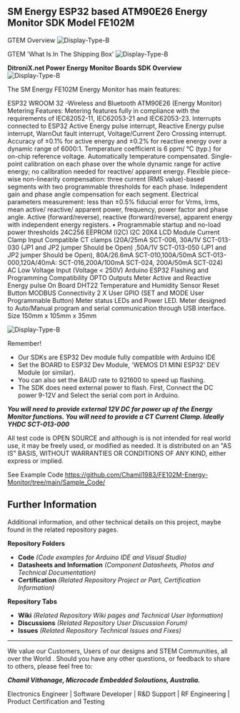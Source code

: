 ## SM Energy ESP32 based ATM90E26 Energy Monitor SDK Model FE102M


GTEM Overview
![Display-Type-B](https://github.com/Chamil1983/FE102M-Energy-Monitor/tree/main/Pictures/IMG_4226.jpg?raw=true)

GTEM 'What Is In The Shipping Box'
![Display-Type-B](https://ditronix.net/wp-content/uploads/2023/07/GTEM-ESP32-ATM90E26-In-The-Box-scaled.jpg?raw=true)

**DitroniX.net Power Energy Monitor Boards SDK Overview**
![Display-Type-B](https://ditronix.net/wp-content/uploads/2023/08/DitroniX.net-Power-Energy-Monitor-Boards-SDK-Overview-scaled.jpg?raw=true)


The SM Energy FE102M Energy Monitor has main features:

ESP32 WROOM 32 -Wireless and Bluetooth
ATM90E26 (Energy Monitor) Metering Features:
Metering features fully in compliance with the requirements of IEC62052-11, IEC62053-21 and IEC62053-23.
Interrupts connected to ESP32 Active Energy pulse interrupt, Reactive Energy pulse interrupt, WarnOut fault interrupt, Voltage/Current Zero Crossing interrupt.
Accuracy of ±0.1% for active energy and ±0.2% for reactive energy over a dynamic range of 6000:1.
Temperature coefficient is 6 ppm/ ℃ (typ.) for on-chip reference voltage. Automatically temperature compensated.
Single-point calibration on each phase over the whole dynamic range for active energy; no calibration needed for reactive/ apparent energy. 
Flexible piece-wise non-linearity compensation: three current (RMS value)-based segments with two programmable thresholds for each phase. Independent gain and phase angle compensation for each segment. 
Electrical parameters measurement: less than ±0.5% fiducial error for Vrms, Irms, mean active/ reactive/ apparent power, frequency, power factor and phase angle. 
Active (forward/reverse), reactive (forward/reverse), apparent energy with independent energy registers. • Programmable startup and no-load power thresholds
24C256 EEPROM (I2C)
I2C 20X4 LCD Module 
Current Clamp Input
Compatible CT clamps (20A/25mA SCT-006, 30A/1V SCT-013-030 (JP1 and JP2 jumper Should be Open) ,50A/1V SCT-013-050 (JP1 and JP2  jumper Should be Open), 80A/26.6mA SCT-010,100A/50mA SCT-013-000,120A/40mA: SCT-016,200A/100mA SCT-024, 200A/50mA SCT-024)
AC Low Voltage Input (Voltage < 250V)
Arduino ESP32 Flashing and Programming Compatibility
OPTO Outputs
Meter Active and Reactive Energy pulse
On Board DHT22 Temperature and Humidity Sensor
Reset Button
MODBUS Connectivity
2 X User GPIO (SET and MODE User Programmable Button)
Meter status LEDs and Power LED.
Meter designed to Auto/Manual program and serial communication through USB interface. 
Size 150mm x 105mm x 35mm
    
![Display-Type-B](https://ditronix.net/wp-content/uploads/2023/01/GTEM-ESP32-ATM90E26-Enery-Monitor-Connections.jpg?raw=true)    

Remember!
- Our SDKs are ESP32 Dev module fully compatible with Arduino IDE
- Set the BOARD to ESP32 Dev Module, 'WEMOS D1 MINI ESP32' DEV Module (or similar).
- You can also set the BAUD rate to 921600 to speed up flashing.
- The SDK does need external power to flash.  First, Connect the DC power 9-12V and Select the serial com port in Arduino.

***You will need to provide external 12V DC for power up of the Energy Monitor functions.*
*You will need to provide a CT Current Clamp.  Ideally YHDC SCT-013-000***

All test code is OPEN SOURCE and although is is not intended for real world use, it may be freely used, or modified as needed.  It is distributed on an "AS IS" BASIS, WITHOUT WARRANTIES OR CONDITIONS OF ANY KIND, either express or implied.

See Example Code https://github.com/Chamil1983/FE102M-Energy-Monitor/tree/main/Sample_Code/


## **Further Information**

Additional information, and other technical details on this project, maybe found in the related repository pages.

**Repository Folders**

 - **Code** *(Code examples for Arduino  IDE and Visual Studio)*
 -  **Datasheets and Information** *(Component Datasheets, Photos and Technical Documentation)*
 - **Certification** *(Related Repository Project or Part, Certification Information)*

**Repository Tabs**

 - **Wiki** *(Related Repository Wiki pages and Technical User Information)*
 - **Discussions** *(Related Repository User Discussion Forum)*
 - **Issues** *(Related Repository Technical Issues and Fixes)*

***

We value our Customers, Users of our designs and STEM Communities, all over the World . Should you have any other questions, or feedback to share to others, please feel free to:

***Chamil Vithanage, Microcode Embedded Soloutions, Australia.***

Electronics Engineer | Software Developer | R&D Support | RF Engineering | Product Certification and Testing 

